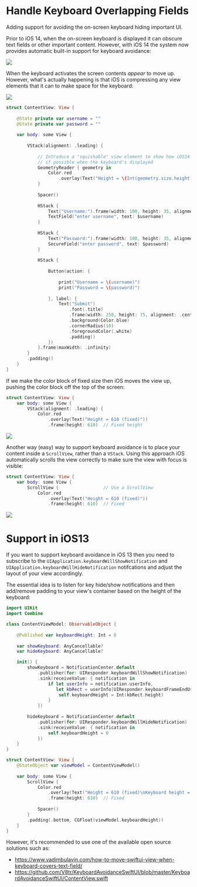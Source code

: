 # Handle Keyboard Overlapping Fields
Adding support for avoiding the on-screen keyboard hiding important UI.

Prior to iOS 14, when the on-screen keyboard is displayed it can obscure text fields or other important content.
However, with iOS 14 the system now provides automatic built-in support for keyboard avoidance:

![](./readme-assets/HandleKeyboardOverlappingFields0.gif)

When the keyboard activates the screen contents *appear* to move up. However, what's actually happening is that 
iOS is compressing any view elements that it can to make space for the keyboard:

![](./readme-assets/HandleKeyboardOverlappingFields1.gif)

```swift
struct ContentView: View {
    
    @State private var username = ""
    @State private var password = ""
    
    var body: some View {
        
        VStack(alignment: .leading) {
            
            // Introduce a "squishable" view element to show how iOS14 will compress space
            // if possible when the keyboard's displayed
            GeometryReader { geometry in
                Color.red
                    .overlay(Text("Height = \(Int(geometry.size.height))"))
            }
            
            Spacer()
            
            HStack {
                Text("Username:").frame(width: 100, height: 35, alignment: .leading)
                TextField("enter username", text: $username)
            }
            
            HStack {
                Text("Password:").frame(width: 100, height: 35, alignment: .leading)
                SecureField("enter password", text: $password)
            }
            
            HStack {
                
                Button(action: {
                    
                    print("Username = \(username)")
                    print("Password = \(password)")
                    
                }, label: {
                    Text("Submit")
                        .font(.title)
                        .frame(width: 250, height: 75, alignment: .center)
                        .background(Color.blue)
                        .cornerRadius(10)
                        .foregroundColor(.white)
                        .padding()
                })
            }.frame(maxWidth: .infinity)
        }
        .padding()
    }
}
```

If we make the color block of fixed size then iOS moves the view up, pushing the color block off the top of the screen:

```swift
struct ContentView: View {
    var body: some View {   
        VStack(alignment: .leading) {
            Color.red
                .overlay(Text("Height = 610 (fixed)"))
                .frame(height: 610)  // Fixed height
```

![](./readme-assets/HandleKeyboardOverlappingFields2.gif)

Another way (easy) way to support keyboard avoidance is to place your content inside a `ScrollView`, rather than a `VStack`.
Using this approach iOS automatically scrolls the view correctly to make sure the view with focus is visible:

```swift
struct ContentView: View {
    var body: some View {
        ScrollView {                 // Use a ScrollView
            Color.red
                .overlay(Text("Height = 610 (fixed)"))
                .frame(height: 610)  // Fixed
```

![](./readme-assets/HandleKeyboardOverlappingFields3.gif)

# Support in iOS13
If you want to support keyboard avoidance in iOS 13 then you need to subscribe to the `UIApplication.keyboardWillShowNotification` and 
`UIApplication.keyboardWillHideNotification` notifcations and adjust the layout of your view accordingly. 

The essential idea is to listen for key hide/show notifications and then add/remove padding to your view's container based on the height of the keyboard:

```swift
import UIKit
import Combine

class ContentViewModel: ObservableObject {
    
    @Published var keyboardHeight: Int = 0
    
    var showKeyboard: AnyCancellable?
    var hideKeyboard: AnyCancellable?

    init() {
        showKeyboard = NotificationCenter.default
            .publisher(for: UIResponder.keyboardWillShowNotification)
            .sink(receiveValue: { notification in
                if let userInfo = notification.userInfo,
                   let kbRect = userInfo[UIResponder.keyboardFrameEndUserInfoKey] as? CGRect {
                    self.keyboardHeight = Int(kbRect.height)
                }
            })
        
        hideKeyboard = NotificationCenter.default
            .publisher(for: UIResponder.keyboardWillHideNotification)
            .sink(receiveValue: { notification in
                self.keyboardHeight = 0
            })
    }
}

struct ContentView: View {
    @StateObject var viewModel = ContentViewModel()
    
    var body: some View {
        ScrollView {
            Color.red
                .overlay(Text("Height = 610 (fixed)\nKeyboard height = \(viewModel.keyboardHeight)"))
                .frame(height: 610)  // Fixed
            
            Spacer()
        }
        .padding(.bottom, CGFloat(viewModel.keyboardHeight))
    }
}
```

However, it's recommended to use one of the available open source solutions such as:
* https://www.vadimbulavin.com/how-to-move-swiftui-view-when-keyboard-covers-text-field/
* https://github.com/V8tr/KeyboardAvoidanceSwiftUI/blob/master/KeyboardAvoidanceSwiftUI/ContentView.swift
